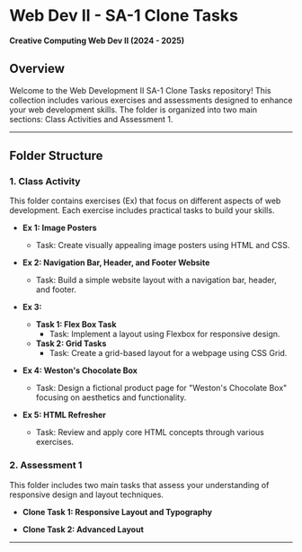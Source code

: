 # Web Dev II - SA-1 Clone Tasks
**Creative Computing Web Dev II (2024 - 2025)**

## Overview
Welcome to the Web Development II SA-1 Clone Tasks repository! This collection includes various exercises and assessments designed to enhance your web development skills. The folder is organized into two main sections: Class Activities and Assessment 1.

---

## Folder Structure

### 1. Class Activity
This folder contains exercises (Ex) that focus on different aspects of web development. Each exercise includes practical tasks to build your skills.

- **Ex 1: Image Posters**
  - Task: Create visually appealing image posters using HTML and CSS.
  
- **Ex 2: Navigation Bar, Header, and Footer Website**
  - Task: Build a simple website layout with a navigation bar, header, and footer.
  
- **Ex 3:**
  - **Task 1: Flex Box Task**
    - Task: Implement a layout using Flexbox for responsive design.
  - **Task 2: Grid Tasks**
    - Task: Create a grid-based layout for a webpage using CSS Grid.

- **Ex 4: Weston's Chocolate Box**
  - Task: Design a fictional product page for "Weston's Chocolate Box" focusing on aesthetics and functionality.

- **Ex 5: HTML Refresher**
  - Task: Review and apply core HTML concepts through various exercises.

### 2. Assessment 1
This folder includes two main tasks that assess your understanding of responsive design and layout techniques.

- **Clone Task 1: Responsive Layout and Typography**

- **Clone Task 2: Advanced Layout**

---

